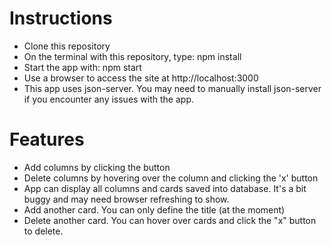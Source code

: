 # Instructions
- Clone this repository
- On the terminal with this repository, type: npm install
- Start the app with: npm start
- Use a browser to access the site at http://localhost:3000
- This app uses json-server. You may need to manually install json-server if you encounter any issues with the app.

# Features
- Add columns by clicking the button
- Delete columns by hovering over the column and clicking the 'x' button
- App can display all columns and cards saved into database. It's a bit buggy and may need browser refreshing to show.
- Add another card. You can only define the title (at the moment)
- Delete another card. You can hover over cards and click the "x" button to delete.

